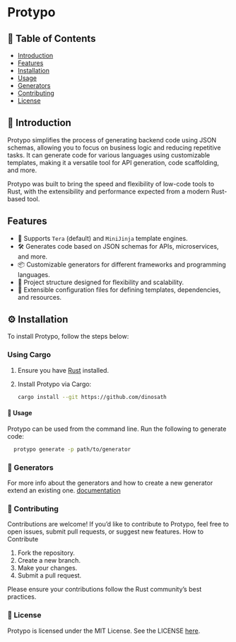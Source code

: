 # Protypo

## 📖 Table of Contents

- [Introduction](#-introduction)
- [Features](#features)
- [Installation](#-installation)
- [Usage](#-usage)
- [Generators](#-generators)
- [Contributing](#-contributing)
- [License](#-license)

## 📝 Introduction

Protypo simplifies the process of generating backend code using JSON schemas, allowing you to focus on business logic and reducing repetitive tasks. It can generate code for various languages using customizable templates, making it a versatile tool for API generation, code scaffolding, and more.

Protypo was built to bring the speed and flexibility of low-code tools to Rust, with the extensibility and performance expected from a modern Rust-based tool.

## Features
- 🚀 Supports `Tera` (default) and `MiniJinja` template engines.
- 🛠️ Generates code based on JSON schemas for APIs, microservices, and more.
- 📦 Customizable generators for different frameworks and programming languages.
- 📂 Project structure designed for flexibility and scalability.
- 🔧 Extensible configuration files for defining templates, dependencies, and resources.

## ⚙️ Installation

To install Protypo, follow the steps below:

### Using Cargo

1. Ensure you have [Rust](https://www.rust-lang.org/tools/install) installed.
2. Install Protypo via Cargo:

   ```bash
   cargo install --git https://github.com/dinosath
   ```

#### 🚀 Usage

Protypo can be used from the command line. Run the following to generate code:

```bash
  protypo generate -p path/to/generator
```

### 📁 Generators

For more info about the generators and how to create a new generator extend an existing one. [documentation](./generators/README.md)

### 🤝 Contributing

Contributions are welcome! If you’d like to contribute to Protypo, feel free to open issues, submit pull requests, or suggest new features.
How to Contribute

1. Fork the repository. 
2. Create a new branch. 
3. Make your changes. 
4. Submit a pull request.

Please ensure your contributions follow the Rust community’s best practices.

### 📄 License

Protypo is licensed under the MIT License. See the LICENSE [here](./LICENSE).